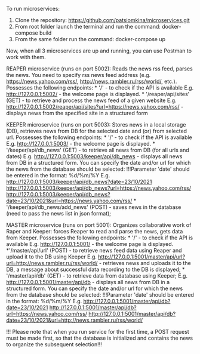 To run microservices:
1. Clone the repository: https://github.com/patsiomkina/microservices.git
2. From root folder launch the terminal and run the command: docker-compose build
3. From the same folder run the command: docker-compose up

Now, when all 3 microservices are up and running, you can use Postman to work with them.

REAPER microservice (runs on port 5002):
Reads the news rss feed, parses the news.
You need to specify rss news feed address (e.g. https://news.yahoo.com/rss/, http://news.rambler.ru/rss/world/, etc.).
Possesses the following endpoints:
    * '/' - to check if the API is available
      E.g. http://127.0.0.1:5002/ - the welcome page is displayed.
    * '/reaper/api/sites' (GET) - to retrieve and process the news feed of a given website
      E.g. http://127.0.0.1:5002/reaper/api/sites?url=https://news.yahoo.com/rss/ - displays news from the specified site in a structured form

KEEPER microservice (runs on port 5003):
Stores news in a local storage (DB), retrieves news from DB for the selected date and (or) from selected url.
Possesses the following endpoints:
    * '/' - to check if the API is available
      E.g. http://127.0.0.1:5003/ - the welcome page is displayed.
    * '/keeper/api/db_news' (GET) - to retrieve all news from DB (for all urls and dates)
      E.g. http://127.0.0.1:5003/keeper/api/db_news - displays all news from DB in a structured form.
      You can specify the date and/or url for which the news from the database should be selected:
      !!!Parameter 'date' should be entered in the format: %d/%m/%Y
      E.g. http://127.0.0.1:5003/keeper/api/db_news?date=23/10/2021
           http://127.0.0.1:5003/keeper/api/db_news?url=https://news.yahoo.com/rss/
           http://127.0.0.1:5003/keeper/api/db_news?date=23/10/2021&url=https://news.yahoo.com/rss/
    * '/keeper/api/db_news/add_news' (POST) - saves news in the database (need to pass the news list in json format);

MASTER microservice (runs on port 5001):
Organizes collaborative work of Raper and Keeper: forces Reaper to read and parse the news, gets data from Keeper.
Possesses the following endpoints:
    * '/' - to check if the API is available
      E.g. http://127.0.0.1:5001/ - the welcome page is displayed.
    *'/master/api/url' (POST) - to retrieve news feed data using Reaper and upload it to the DB using Keeper
      E.g. http://127.0.0.1:5001/master/api/url?url=http://news.rambler.ru/rss/world/ - retrieves news and uploads 
           it to the DB, a message about successful data recording to the DB is displayed;
    * '/master/api/db' (GET) - to retrieve data from database using Keeper;
      E.g. http://127.0.0.1:5001/master/api/db - displays all news from DB in a structured form.
      You can specify the date and/or url for which the news from the database should be selected:
      !!!Parameter 'date' should be entered in the format: %d/%m/%Y
      E.g. http://127.0.0.1:5001/master/api/db?date=23/10/2021
           http://127.0.0.1:5001/master/api/db?url=https://news.yahoo.com/rss/
           http://127.0.0.1:5001/master/api/db?date=23/10/2021&url=http://news.rambler.ru/rss/world/

!!! Please note that when you run service for the first time, a POST request must be made first, so that the database 
    is initialized and contains the news to organize the subsequent selection!!!